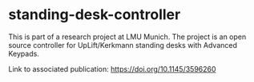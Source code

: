 # standing-desk-controller
This is part of a research project at LMU Munich. The project is an open source controller for UpLift/Kerkmann standing desks with Advanced Keypads.

Link to associated publication: https://doi.org/10.1145/3596260
